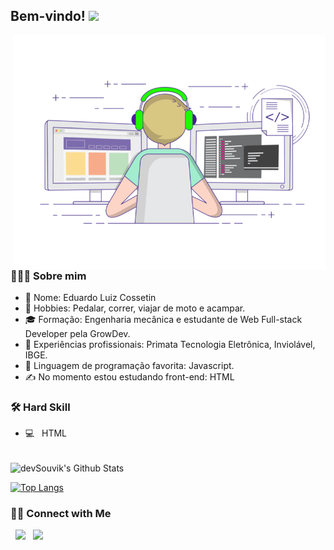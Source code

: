 <h2> Bem-vindo!  <img src="https://c.tenor.com/KjVxfRrrncUAAAAd/matrix.gif" width="75"></h2>
<img align="right" alt="GIF" src="https://raw.githubusercontent.com/devSouvik/devSouvik/master/gif3.gif" width="500"/>

<h3> 👨🏻‍💻 Sobre mim </h3>

- 🔭 Nome: Eduardo Luiz Cossetin
- 🤔 Hobbies: Pedalar, correr, viajar de moto e acampar.
- 🎓 Formação: Engenharia mecânica e estudante de Web Full-stack Developer pela GrowDev.
- 💼 Experiências profissionais: Primata Tecnologia Eletrônica, Inviolável, IBGE.
- 🌱 Linguagem de programação favorita: Javascript.
- ✍️ No momento estou estudando front-end: HTML

<h3>🛠 Hard Skill</h3>

- 💻 &nbsp; HTML 

<br>


<img align="center" src="https://github-readme-stats.vercel.app/api?username=eduardo-cossetin&include_all_commits=true&count_private=true&show_icons=true&line_height=20&title_color=7A7ADB&icon_color=2234AE&text_color=D3D3D3&bg_color=0,000000,130F40" alt="devSouvik's Github Stats">

</br>


[![Top Langs](https://github-readme-stats.vercel.app/api/top-langs/?username=eduardo-cossetin&layout=compact&text_color=daf7dc&bg_color=151515)](https://github.com/eduardo-cossetin/github-readme-stats)

<h3> 🤝🏻 Connect with Me </h3>


&nbsp; <a href="https://www.linkedin.com/in/eduardo-cossetin-2a5657234/" target="_blank" rel="noopener noreferrer"><img src="https://img.icons8.com/plasticine/100/000000/linkedin.png" width="50" /></a>
&nbsp; <a href="mailto:eduardocossetin@gmail.com" target="_blank" rel="noopener noreferrer"><img src="https://img.icons8.com/plasticine/100/000000/gmail.png"  width="50" /></a>
</p>


